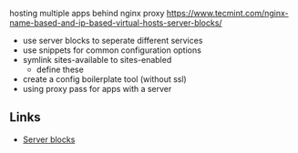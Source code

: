
hosting multiple apps behind nginx proxy
https://www.tecmint.com/nginx-name-based-and-ip-based-virtual-hosts-server-blocks/

* use server blocks to seperate different services
* use snippets for common configuration options
* symlink sites-available to sites-enabled
  - define these
* create a config boilerplate tool (without ssl)
* using proxy pass for apps with a server

## Links
* [Server blocks](https://www.nginx.com/resources/wiki/start/topics/examples/server_blocks/)

